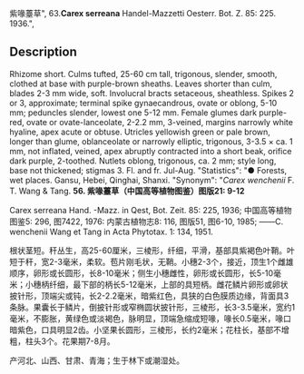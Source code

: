紫喙薹草",
63.**Carex serreana** Handel-Mazzetti Oesterr. Bot. Z. 85: 225. 1936.",

## Description
Rhizome short. Culms tufted, 25-60 cm tall, trigonous, slender, smooth, clothed at base with purple-brown sheaths. Leaves shorter than culm, blades 2-3 mm wide, soft. Involucral bracts setaceous, sheathless. Spikes 2 or 3, approximate; terminal spike gynaecandrous, ovate or oblong, 5-10 mm; peduncles slender, lowest one 5-12 mm. Female glumes dark purple-red, ovate or ovate-lanceolate, 2-2.2 mm, 3-veined, margins narrowly white hyaline, apex acute or obtuse. Utricles yellowish green or pale brown, longer than glume, oblanceolate or narrowly elliptic, trigonous, 3-3.5 × ca. 1 mm, not inflated, veined, apex abruptly contracted into a short beak, orifice dark purple, 2-toothed. Nutlets oblong, trigonous, ca. 2 mm; style long, base not thickened; stigmas 3. Fl. and fr. Jul-Aug.
  "Statistics": "● Forests, wet places. Gansu, Hebei, Qinghai, Shanxi.
  "Synonym": "*Carex wenchenii* F. T. Wang &amp; Tang.
**56. 紫喙薹草（中国高等植物图鉴）图版21: 9-12**

Carex serreana Hand. -Mazz. in Qest, Bot. Zeit. 85: 225, 1936; 中国高等植物图鉴5: 296, 图7422, 1976: 内蒙古植物志8: 116, 图版51, 图6-10, 1985; ——C. wenchenii Wang et Tang in Acta Phytotax. 1: 134, 1951.

根状茎短。秆丛生，高25-60厘米，三棱形，纤细，平滑，基部具紫褐色叶鞘。叶短于秆，宽2-3毫米，柔软。苞片刚毛状，无鞘。小穗2-3个，接近，顶生1个雌雄顺序，卵形或长圆形，长8-10毫米；侧生小穗雌性，卵形或长圆形，长5-10毫米；小穗柄纤细，最下部的柄长5-12毫米，上部的具短柄。雌花鳞片卵形或卵状披针形，顶端尖或钝，长2-2.2毫米，暗紫红色，具狭的白色膜质边缘，背面具3条脉。果囊长于鳞片，倒披针形或窄椭圆状披针形，三棱形，长3-3.5毫米，宽约1毫米，不膨胀，黄绿色或淡褐色，脉明显，顶端急缩成短喙，喙长0.5毫米，喙口暗紫色，口具明显2齿。小坚果长圆形，三棱形，长约2毫米；花柱长，基部不增粗，柱头3个。花果期7-8月。

产河北、山西、甘肃、青海；生于林下或潮湿处。
